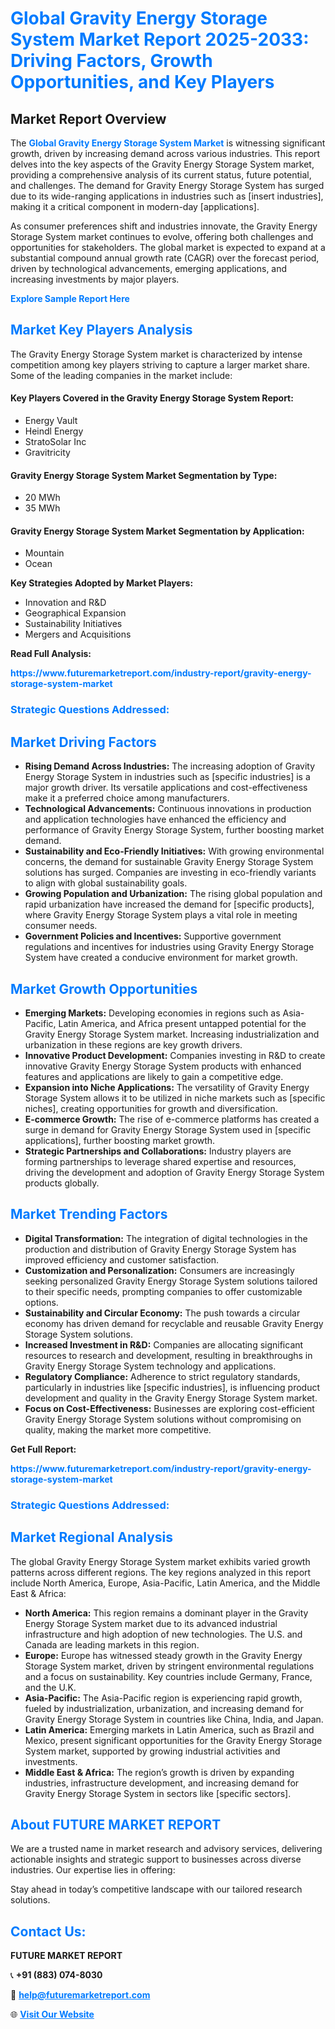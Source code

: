 <h1 style="color: #007BFF;">Global Gravity Energy Storage System Market Report 2025-2033: Driving Factors, Growth Opportunities, and Key Players</h1>

<section id="overview">
<h2>Market Report Overview</h2>
<p>The <a href="https://www.futuremarketreport.com/industry-report/gravity-energy-storage-system-market" style="color: #007BFF; text-decoration: none;"><strong>Global Gravity Energy Storage System Market</strong></a> is witnessing significant growth, driven by increasing demand across various industries. This report delves into the key aspects of the Gravity Energy Storage System market, providing a comprehensive analysis of its current status, future potential, and challenges. The demand for Gravity Energy Storage System has surged due to its wide-ranging applications in industries such as [insert industries], making it a critical component in modern-day [applications].</p>
<p>As consumer preferences shift and industries innovate, the Gravity Energy Storage System market continues to evolve, offering both challenges and opportunities for stakeholders. The global market is expected to expand at a substantial compound annual growth rate (CAGR) over the forecast period, driven by technological advancements, emerging applications, and increasing investments by major players.</p>
</section>

<section id="overview">
<p><a href="https://www.futuremarketreport.com/request-sample/reportId=61024" style="color: #007BFF; text-decoration: none;"><strong>Explore Sample Report Here</strong></a></p>
</section>

<section id="key-players">
<h2 style="color: #007BFF;">Market Key Players Analysis</h2>
<p>The Gravity Energy Storage System market is characterized by intense competition among key players striving to capture a larger market share. Some of the leading companies in the market include:</p>
<h4>Key Players Covered in the Gravity Energy Storage System Report:</h4>
<ul><li>Energy Vault</li><li>Heindl Energy</li><li>StratoSolar Inc</li><li>Gravitricity</li></ul>
<h4>Gravity Energy Storage System Market Segmentation by Type:</h4>
<ul><li>20 MWh</li><li>35 MWh</li></ul>

<h4>Gravity Energy Storage System Market Segmentation by Application:</h4>
<ul><li>Mountain</li><li>Ocean</li></ul>
<p><strong>Key Strategies Adopted by Market Players:</strong></p>
<ul>
<li>Innovation and R&D</li>
<li>Geographical Expansion</li>
<li>Sustainability Initiatives</li>
<li>Mergers and Acquisitions</li>
</ul>
</section>

<section>
<p><strong>Read Full Analysis: </strong></p><a href="https://www.futuremarketreport.com/industry-report/gravity-energy-storage-system-market" style="color: #007BFF; text-decoration: none;"><strong>https://www.futuremarketreport.com/industry-report/gravity-energy-storage-system-market</strong></a>
<h3 style="color: #007BFF;">Strategic Questions Addressed:</h3>
</section>

<section id="driving-factors">
<h2 style="color: #007BFF;">Market Driving Factors</h2>
<ul>
<li><strong>Rising Demand Across Industries:</strong> The increasing adoption of Gravity Energy Storage System in industries such as [specific industries] is a major growth driver. Its versatile applications and cost-effectiveness make it a preferred choice among manufacturers.</li>
<li><strong>Technological Advancements:</strong> Continuous innovations in production and application technologies have enhanced the efficiency and performance of Gravity Energy Storage System, further boosting market demand.</li>
<li><strong>Sustainability and Eco-Friendly Initiatives:</strong> With growing environmental concerns, the demand for sustainable Gravity Energy Storage System solutions has surged. Companies are investing in eco-friendly variants to align with global sustainability goals.</li>
<li><strong>Growing Population and Urbanization:</strong> The rising global population and rapid urbanization have increased the demand for [specific products], where Gravity Energy Storage System plays a vital role in meeting consumer needs.</li>
<li><strong>Government Policies and Incentives:</strong> Supportive government regulations and incentives for industries using Gravity Energy Storage System have created a conducive environment for market growth.</li>
</ul>
</section>

<section id="growth-opportunities">
<h2 style="color: #007BFF;">Market Growth Opportunities</h2>
<ul>
<li><strong>Emerging Markets:</strong> Developing economies in regions such as Asia-Pacific, Latin America, and Africa present untapped potential for the Gravity Energy Storage System market. Increasing industrialization and urbanization in these regions are key growth drivers.</li>
<li><strong>Innovative Product Development:</strong> Companies investing in R&D to create innovative Gravity Energy Storage System products with enhanced features and applications are likely to gain a competitive edge.</li>
<li><strong>Expansion into Niche Applications:</strong> The versatility of Gravity Energy Storage System allows it to be utilized in niche markets such as [specific niches], creating opportunities for growth and diversification.</li>
<li><strong>E-commerce Growth:</strong> The rise of e-commerce platforms has created a surge in demand for Gravity Energy Storage System used in [specific applications], further boosting market growth.</li>
<li><strong>Strategic Partnerships and Collaborations:</strong> Industry players are forming partnerships to leverage shared expertise and resources, driving the development and adoption of Gravity Energy Storage System products globally.</li>
</ul>
</section>

<section id="trending-factors">
<h2 style="color: #007BFF;">Market Trending Factors</h2>
<ul>
<li><strong>Digital Transformation:</strong> The integration of digital technologies in the production and distribution of Gravity Energy Storage System has improved efficiency and customer satisfaction.</li>
<li><strong>Customization and Personalization:</strong> Consumers are increasingly seeking personalized Gravity Energy Storage System solutions tailored to their specific needs, prompting companies to offer customizable options.</li>
<li><strong>Sustainability and Circular Economy:</strong> The push towards a circular economy has driven demand for recyclable and reusable Gravity Energy Storage System solutions.</li>
<li><strong>Increased Investment in R&D:</strong> Companies are allocating significant resources to research and development, resulting in breakthroughs in Gravity Energy Storage System technology and applications.</li>
<li><strong>Regulatory Compliance:</strong> Adherence to strict regulatory standards, particularly in industries like [specific industries], is influencing product development and quality in the Gravity Energy Storage System market.</li>
<li><strong>Focus on Cost-Effectiveness:</strong> Businesses are exploring cost-efficient Gravity Energy Storage System solutions without compromising on quality, making the market more competitive.</li>
</ul>
</section>

<section>
<p><strong>Get Full Report: </strong></p><a href="https://www.futuremarketreport.com/industry-report/gravity-energy-storage-system-market" style="color: #007BFF; text-decoration: none;"><strong>https://www.futuremarketreport.com/industry-report/gravity-energy-storage-system-market</strong></a>
<h3 style="color: #007BFF;">Strategic Questions Addressed:</h3>
</section>


<section id="regional-analysis">
<h2 style="color: #007BFF;">Market Regional Analysis</h2>
<p>The global Gravity Energy Storage System market exhibits varied growth patterns across different regions. The key regions analyzed in this report include North America, Europe, Asia-Pacific, Latin America, and the Middle East & Africa:</p>
<ul>
<li><strong>North America:</strong> This region remains a dominant player in the Gravity Energy Storage System market due to its advanced industrial infrastructure and high adoption of new technologies. The U.S. and Canada are leading markets in this region.</li>
<li><strong>Europe:</strong> Europe has witnessed steady growth in the Gravity Energy Storage System market, driven by stringent environmental regulations and a focus on sustainability. Key countries include Germany, France, and the U.K.</li>
<li><strong>Asia-Pacific:</strong> The Asia-Pacific region is experiencing rapid growth, fueled by industrialization, urbanization, and increasing demand for Gravity Energy Storage System in countries like China, India, and Japan.</li>
<li><strong>Latin America:</strong> Emerging markets in Latin America, such as Brazil and Mexico, present significant opportunities for the Gravity Energy Storage System market, supported by growing industrial activities and investments.</li>
<li><strong>Middle East & Africa:</strong> The region’s growth is driven by expanding industries, infrastructure development, and increasing demand for Gravity Energy Storage System in sectors like [specific sectors].</li>
</ul>
</section>

<footer>
<h2 style="color: #007BFF;">About FUTURE MARKET REPORT</h2>
<p>We are a trusted name in market research and advisory services, delivering actionable insights and strategic support to businesses across diverse industries. Our expertise lies in offering:</p>

<p>Stay ahead in today’s competitive landscape with our tailored research solutions.</p>

<h2 style="color: #007BFF;">Contact Us:</h2>
<p><strong>FUTURE MARKET REPORT</strong></p>
<p>📞 <strong>+91 (883) 074-8030</strong></p>
<p>📧 <strong><a href="mailto:help@futuremarketreport.com" style="color: #007BFF;">help@futuremarketreport.com</a></strong></p>
<p>🌐 <strong><a href="https://www.futuremarketreport.com/" style="color: #007BFF;">Visit Our Website</a></strong></p>
</footer>